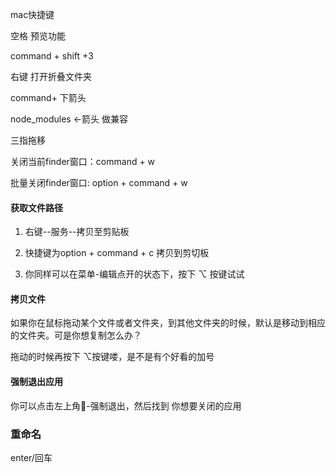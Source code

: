 mac快捷键

空格 预览功能


command + shift +3


右键 打开折叠文件夹


command+ 下箭头


node_modules ←箭头  做兼容


三指拖移



关闭当前finder窗口：command + w 

批量关闭finder窗口:  option + command + w  



#### 获取文件路径

1. 右键--服务--拷贝至剪贴板

2. 快捷键为option + command + c 拷贝到剪切板

3. 你同样可以在菜单-编辑点开的状态下，按下 ⌥ 按键试试

#### 拷贝文件

如果你在鼠标拖动某个文件或者文件夹，到其他文件夹的时候，默认是移动到相应的文件夹。可是你想复制怎么办？

拖动的时候再按下 ⌥按键喽，是不是有个好看的加号

#### 强制退出应用

你可以点击左上角-强制退出，然后找到 你想要关闭的应用


### 重命名

enter/回车